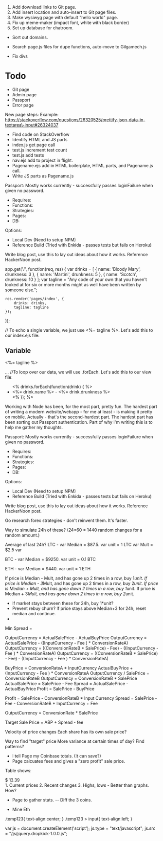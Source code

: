 1. Add download links to Git page.
2. Add insert location and auto-insert to Git page files. 
3. Make wysiwyg page with default "hello world" page. 
4. Fix up meme-maker (impact font, white with black border)
5. Set up database for chatroom.
- Sort out domains.

- Search page.js files for dupe functions, auto-move to Gilgamech.js
- Fix divs

# Todo
- Git page
- Admin page
- Passport
- Error page

New page steps:
Example: 
https://stackoverflow.com/questions/26320525/prettify-json-data-in-textarea\-input#26324037
- Find code on StackOverflow
- Identify HTML and JS parts
- index.js get page call
- test.js increment test count
- test.js add tests
- nav.ejs add to project in flight.
- Pagename.ejs add in HTML boilerplate, HTML parts, and Pagename.js call.
- Write JS parts as Pagename.js


Passport:
Mostly works currently - successfully passes loginFailure when given no password. 
- Requires:
- Functions:
- Strategies:
- Pages: 
- DB: 

Options: 
- Local Dev (Need to setup NPM)
- Reference Build (Tried with Enkida - passes tests but fails on Heroku)

Write blog post, use this to lay out ideas about how it works. Reference HackerNoon post. 


app.get('/', function(req, res) {
    var drinks = [
        { name: 'Bloody Mary', drunkness: 3 },
        { name: 'Martini', drunkness: 5 },
        { name: 'Scotch', drunkness: 10 }
    ];
    var tagline = "Any code of your own that you haven't looked at for six or more months might as well have been written by someone else.";

    res.render('pages/index', {
        drinks: drinks,
        tagline: tagline
    });
});

// To echo a single variable, we just use <%= tagline %>. Let's add this to our index.ejs file:
<h2>Variable</h2>
<p><%= tagline %></p>
...
//To loop over our data, we will use .forEach. Let's add this to our view file:
<ul>
    <% drinks.forEach(function(drink) { %>
        <li><%= drink.name %> - <%= drink.drunkness %></li>
    <% }); %>
</ul>

Working with Node has been, for the most part, pretty fun. The hardest part of writing a modern website/webapp - for me at least - is making it pretty on mobile. Actually - that's the second-hardest part. The hardest part has been sorting out Passport authentication. Part of why I'm writing this is to help me gather my thoughts. 


Passport:
Mostly works currently - successfully passes loginFailure when given no password. 
- Requires:
- Functions:
- Strategies:
- Pages: 
- DB: 

Options: 
- Local Dev (Need to setup NPM)
- Reference Build (Tried with Enkida - passes tests but fails on Heroku)

Write blog post, use this to lay out ideas about how it works. Reference HackerNoon post. 


Go research forex strategies - don't reinvent them. It's faster.

Way to simulate 24h of these? (24*60 = 1440 random changes for a random amount.)

Average of last 24h? 
LTC - 
var Median = $87.5.
var unit = 1 LTC
var Mult = $2.5
var 

BTC - 
var Median = $9250.
var unit = 0.1 BTC

ETH - 
var Median = $440.
var unit = 1 ETH

If price is Median - Mult, and has gone up 2 times in a row, buy 1*unit. 
If price is Median - 3*Mult, and has gone up 2 times in a row, buy 2*unit. 
If price is Median + Mult, and has gone down 2 times in a row, buy 1*unit. 
If price is Median + 3*Mult, and has gone down 2 times in a row, buy 2*unit. 
- If market stays between these for 24h, buy 1*unit?
- Prevent rebuy churn? If price stays above Median+3 for 24h, reset median and continue. 
- 


Min Spread = 

OutputCurrency = ActualSalePrice - ActualBuyPrice
OutputCurrency = ActualSalePrice - ((InputCurrency - Fee )  * ConversionRateA)
OutputCurrency = ((ConversionRateB * SalePrice) - Fee) - ((InputCurrency - Fee )  * ConversionRateA)
OutputCurrency = ((ConversionRateB * SalePrice) - Fee) - ((InputCurrency - Fee )  * ConversionRateA)

BuyPrice = ConversionRateA * InputCurrency
ActualBuyPrice + (InputCurrency - Fee )  * ConversionRateA
OutputCurrency / SalePrice = ConversionRateB
OutputCurrency = ConversionRateB * SalePrice
ActualSalePrice = SalePrice - Fee
Spread = ActualSalePrice - ActualBuyPrice
Profit =  SalePrice - BuyPrice

Profit =  SalePrice - ConversionRateB * Input Currency
Spread = SalePrice - Fee - ConversionRateB * InputCurrency + Fee

OutputCurrency = ConversionRate * SalePrice

Target Sale Price = ABP + Spread - fee

Velocity of price changes
Each share has its own sale price? 


Way to find "target" price
More variance at certain times of day? Find patterns?

- I tell Page my Coinbase totals. (It can save?)
- Page calcuates fees and gives a "zero profit" sale price. 

Table shows: 
<div class="calculator-value ng-binding">$ 13.39</div>
1. Current prices
2. Recent changes
3. Highs, lows
- Better than graphs. How? 

- Page to gather stats.
-- Diff the 3 coins.

- Mine Eth


.temp123{
  text-align:center;
}
.temp123 > input{
  text-align:left;
}


var js = document.createElement('script');
js.type = "text/javascript";
js.src = "/js/jquery.dropkick-1.0.0.js";

